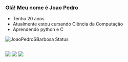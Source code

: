 ### Olá! Meu nome é Joao Pedro

- Tenho 20 anos
- Atualmente estou cursando Ciência da Computação
- Aprendendo python e C

![JoaoPedroSBarbosa Status](https://github-readme-stats.vercel.app/api?username=JoaoPedroSBarbosa&show_icons=true&&theme=github_dark)

##

<div> 
  <a href="https://www.instagram.com/joaopedro9s/?hl=pt-br" target="_blank"><img src="https://img.shields.io/badge/-Instagram-%23E4405F?style=for-the-badge&logo=instagram&logoColor=white" target="_blank"></a>
  <a href = "jpbarbosa.dev@gmail.com"><img src="https://img.shields.io/badge/-Gmail-%23333?style=for-the-badge&logo=gmail&logoColor=white" target="_blank"></a>
  <a href="https://www.linkedin.com/in/joao-pedro-barbosa-58b927237/" target="_blank"><img src="https://img.shields.io/badge/-LinkedIn-%230077B5?style=for-the-badge&logo=linkedin&logoColor=white" target="_blank"></a> 
</div>
